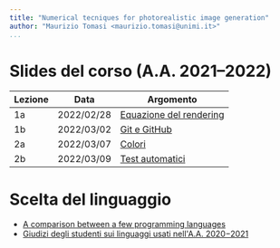 ```yaml
---
title: "Numerical tecniques for photorealistic image generation"
author: "Maurizio Tomasi <maurizio.tomasi@unimi.it>"
...
```


# Slides del corso (A.A. 2021–2022)

| Lezione | Data       | Argomento                                                                 |
|---------|------------|---------------------------------------------------------------------------|
| 1a      | 2022/02/28 | [Equazione del rendering](tomasi-ray-tracing-01a-rendering-equation.html) |
| 1b      | 2022/03/02 | [Git e GitHub](tomasi-ray-tracing-01b-github.html)                        |
| 2a      | 2022/03/07 | [Colori](tomasi-ray-tracing-02a-colors.html)                              |
| 2b      | 2022/03/09 | [Test automatici](tomasi-ray-tracing-02b-tests.html)                      |

# Scelta del linguaggio

-   [A comparison between a few programming languages](language-comparison.html)
-   [Giudizi degli studenti sui linguaggi usati nell'A.A. 2020−2021](giudizi-linguaggio-aa2021.html)
